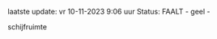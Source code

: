 laatste update: 
vr 10-11-2023  9:06   uur 
Status: FAALT - geel - 
<div class="service Y">schijfruimte</div>